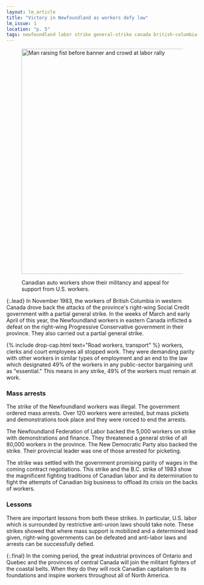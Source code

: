 ```yaml
---
layout: lm_article
title: "Victory in Newfoundland as workers defy law"
lm_issue: 1
location: "p. 5"
tags: newfoundland labor strike general-strike canada british-columbia progressive-conservative-party internationalism police ndp protest social-credit-party anti-union-laws
---
```


<figure>
  <img alt="Man raising fist before banner and crowd at labor rally"
  src="canadian-auto-workers.jpg" width="576" height="590">
  <figcaption><p>Canadian auto workers show their militancy and appeal for support from U.S. workers.</p></figcaption>
</figure>

{:.lead}
In November 1983, the workers of British Columbia in western Canada drove back the attacks of
the province's right-wing Social Credit government with a partial general strike.
In the weeks of March and early April of this year, the Newfoundland workers in eastern Canada
inflicted a defeat on the right-wing Progressive Conservative government in their province.
They also carried out a partial general strike.

{% include drop-cap.html text="Road workers, transport" %}
workers, clerks and court employees all stopped work.
They were demanding parity with other workers in similar types of employment and an end to
the law which designated 49% of the workers in any public-sector bargaining unit as "essential."
This means in any strike, 49% of the workers must remain at work.

### Mass arrests

The strike of the Newfoundland workers was illegal. The government ordered mass arrests.
Over 120 workers were arrested, but mass pickets and demonstrations took place and they were rorced to end the arrests.

The Newfoundland Federation of Labor backed the 5,000 workers on strike with demonstrations and finance.
They threatened a general strike of all 80,000 workers in the province.
The New Democratic Party also backed the strike.
Their provincial leader was one of those arrested for picketing.

The strike was settled with the government promising parity of wages in the coming contract negotiations.
This strike and the B.C. strike of 1983 show the magnificent fighting traditions of Canadian labor
and its determination to fight the attempts of Canadian big business to offload its crisis on the backs of workers.

### Lessons

There are important lessons from both these strikes.
In particular, U.S. labor which is surrounded by restrictive anti-union laws should take note.
These strikes showed that where mass
support is mobilized and a determined lead given,
right-wing governments can be defeated and
anti-labor laws and arrests can
be successfully defied.

{:.final}
In the coming period, the great
industrial provinces of Ontario
and Quebec and the provinces of
central Canada will join the militant
fighters of the coastal belts.
When they do they will rock
Canadian capitalism to its foundations
and inspire workers
throughout all of North America.